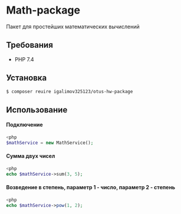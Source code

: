# Math-package

Пакет для простейших математических вычислений

## Требования

- PHP 7.4

## Установка

```bash
$ composer reuire igalimov325123/otus-hw-package
```

## Использование

#### Подключение 
```php
<php
$mathService = new MathService();
```

#### Сумма двух чисел 
```php
<php
echo $mathService->sum(3, 5);
```

#### Возведение в степень, параметр 1 - число, параметр 2 - степень
```php
<php
echo $mathService->pow(1, 2);
```